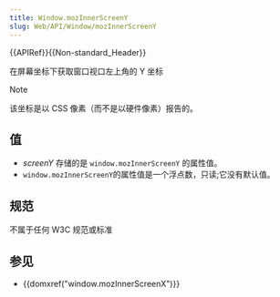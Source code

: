 ```yaml
---
title: Window.mozInnerScreenY
slug: Web/API/Window/mozInnerScreenY
---
```


{{APIRef}}{{Non-standard_Header}}

在屏幕坐标下获取窗口视口左上角的 Y 坐标

> [!NOTE]
> 该坐标是以 CSS 像素（而不是以硬件像素）报告的。

## 值

- _screenY_ 存储的是 `window.mozInnerScreenY` 的属性值。
- `window.mozInnerScreenY`的属性值是一个浮点数，只读;它没有默认值。

## 规范

不属于任何 W3C 规范或标准


## 参见

- {{domxref("window.mozInnerScreenX")}}
